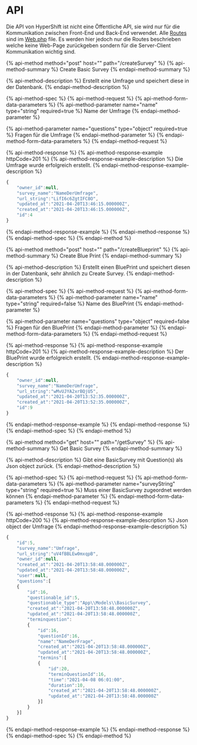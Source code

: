 # API

Die API von HyperShift ist nicht eine Öffentliche API, sie wird nur für die Kommunikation zwischen Front-End und Back-End verwendet. Alle [Routes](https://laravel.com/docs/8.x/routing) sind im [Web.php](https://github.com/DeNic0la/HyperShift/blob/master/routes/web.php) file. Es werden hier jedoch nur die Routes beschrieben welche keine Web-Page zurückgeben sondern für die Server-Client Kommunikation wichtig sind.

{% api-method method="post" host="" path="/createSurvey" %}
{% api-method-summary %}
Create Basic Survey
{% endapi-method-summary %}

{% api-method-description %}
Erstellt eine Umfrage und speichert diese in der Datenbank.
{% endapi-method-description %}

{% api-method-spec %}
{% api-method-request %}
{% api-method-form-data-parameters %}
{% api-method-parameter name="name" type="string" required=true %}
Name der Umfrage
{% endapi-method-parameter %}

{% api-method-parameter name="questions" type="object" required=true %}
Fragen für die Umfrage
{% endapi-method-parameter %}
{% endapi-method-form-data-parameters %}
{% endapi-method-request %}

{% api-method-response %}
{% api-method-response-example httpCode=201 %}
{% api-method-response-example-description %}
Die Umfrage wurde erfolgreich erstellt.
{% endapi-method-response-example-description %}

```javascript
{
    "owner_id":null,
    "survey_name":"NameDerUmfrage",
    "url_string":"LifI6c6ZgtIFC8O",
    "updated_at":"2021-04-20T13:46:15.000000Z",
    "created_at":"2021-04-20T13:46:15.000000Z",
    "id":4
}
```
{% endapi-method-response-example %}
{% endapi-method-response %}
{% endapi-method-spec %}
{% endapi-method %}

{% api-method method="post" host="" path="/createBlueprint" %}
{% api-method-summary %}
Create Blue Print
{% endapi-method-summary %}

{% api-method-description %}
Erstellt einen BluePrint und speichert diesen in der Datenbank, sehr ähnlich zu Create Survey.
{% endapi-method-description %}

{% api-method-spec %}
{% api-method-request %}
{% api-method-form-data-parameters %}
{% api-method-parameter name="name" type="string" required=false %}
Name des BluePrint
{% endapi-method-parameter %}

{% api-method-parameter name="questions" type="object" required=false %}
Fragen für den BluePrint
{% endapi-method-parameter %}
{% endapi-method-form-data-parameters %}
{% endapi-method-request %}

{% api-method-response %}
{% api-method-response-example httpCode=201 %}
{% api-method-response-example-description %}
Der BluePrint wurde erfolgreich erstellt.
{% endapi-method-response-example-description %}

```javascript
{
    "owner_id":null,
    "survey_name":"NameDerUmfrage",
    "url_string":"wMvUJYA2xrBQjU5",
    "updated_at":"2021-04-20T13:52:35.000000Z",
    "created_at":"2021-04-20T13:52:35.000000Z",
    "id":9
}
```
{% endapi-method-response-example %}
{% endapi-method-response %}
{% endapi-method-spec %}
{% endapi-method %}

{% api-method method="get" host="" path="/getSurvey" %}
{% api-method-summary %}
Get Basic Survey
{% endapi-method-summary %}

{% api-method-description %}
Gibt eine BasicSurvey mit Question\(s\) als Json object zurück.
{% endapi-method-description %}

{% api-method-spec %}
{% api-method-request %}
{% api-method-form-data-parameters %}
{% api-method-parameter name="surveyString" type="string" required=true %}
Muss einer BasicSurvey zugeordnet werden können
{% endapi-method-parameter %}
{% endapi-method-form-data-parameters %}
{% endapi-method-request %}

{% api-method-response %}
{% api-method-response-example httpCode=200 %}
{% api-method-response-example-description %}
Json object der Umfrage
{% endapi-method-response-example-description %}

```javascript
{
    "id":5,
    "survey_name":"Umfrage",
    "url_string":"uV4fBBLEw0mxqpB",
    "owner_id":null,
    "created_at":"2021-04-20T13:58:48.000000Z",
    "updated_at":"2021-04-20T13:58:48.000000Z",
    "user":null,
    "questions":[
    {
        "id":16,
        "questionable_id":5,
        "questionable_type":"App\\Models\\BasicSurvey",
        "created_at":"2021-04-20T13:58:48.000000Z",
        "updated_at":"2021-04-20T13:58:48.000000Z",
        "terminquestion":
        {
            "id":16,
            "questionId":16,
            "name":"NameDerFrage",
            "created_at":"2021-04-20T13:58:48.000000Z",
            "updated_at":"2021-04-20T13:58:48.000000Z",
            "termins":[
            {
                "id":20,
                "terminQuestionId":16,
                "time":"2021-04-08 06:01:00",
                "duration":10,
                "created_at":"2021-04-20T13:58:48.000000Z",
                "updated_at":"2021-04-20T13:58:48.000000Z"
            }]
        }
    }]
}
```
{% endapi-method-response-example %}
{% endapi-method-response %}
{% endapi-method-spec %}
{% endapi-method %}





